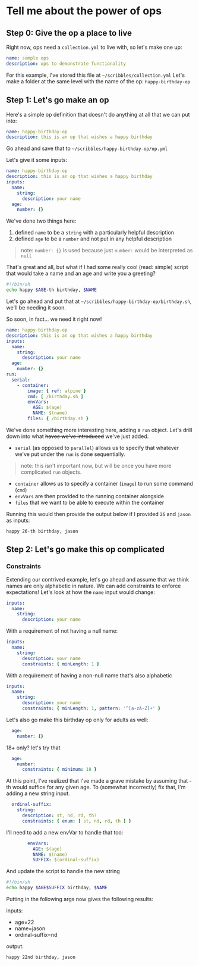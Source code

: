 # Tell me about the power of ops

## Step 0: Give the op a place to live
Right now, ops need a `collection.yml` to live with, so let's make one up:
```yaml
name: sample ops
description: ops to demonstrate functionality
```
For this example, I've stored this file at `~/scribbles/collection.yml`
Let's make a folder at the same level with the name of the op: `happy-birthday-op`

## Step 1: Let's go make an op

Here's a simple op definition that doesn't do anything at all that we can put into:
```yaml
name: happy-birthday-op
description: this is an op that wishes a happy birthday
```

Go ahead and save that to `~/scribbles/happy-birthday-op/op.yml`

Let's give it some inputs:
```yaml
name: happy-birthday-op
description: this is an op that wishes a happy birthday 
inputs:
  name:
    string: 
      description: your name
  age: 
    number: {}
```
We've done two things here:
1. defined `name` to be a `string` with a particularly helpful description
2. defined `age` to be a `number` and not put in any helpful description
> note: `number: {}` is used because just `number:` would be interpreted as `null`

That's great and all, but what if I had some really cool (read: simple) script that would take a name and an age and write you a greeting?
```sh
#!/bin/sh
echo happy $AGE-th birthday, $NAME
```
Let's go ahead and put that at `~/scribbles/happy-birthday-op/birthday.sh`, we'll be needing it soon.

So soon, in fact... we need it right now!

```yaml
name: happy-birthday-op
description: this is an op that wishes a happy birthday 
inputs:
  name:
    string: 
      description: your name
  age: 
    number: {}
run:
  serial:
    - container:
        image: { ref: alpine }
        cmd: [ /birthday.sh ]
        envVars:
          AGE: $(age)
          NAME: $(name)
        files: { /birthday.sh }
```
We've done something more interesting here, adding a `run` object.
Let's drill down into what ~~havoc we've introduced~~ we've just added.
* `serial` (as opposed to `parallel`) allows us to specify that whatever we've put under the `run` is done sequentially. 
> note: this isn't important now, but will be once you have more complicated `run` objects.
* `container` allows us to specify a container (`image`) to run some command (`cmd`)
* `envVars` are then provided to the running container alongside
* `files` that we want to be able to execute within the container

Running this would then provide the output below if I provided `26` and `jason` as inputs:
```
happy 26-th birthday, jason
```

## Step 2: Let's go make this op complicated

### Constraints

Extending our contrived example, let's go ahead and assume that we think names are only alphabetic in nature.
We can add constraints to enforce expectations! 
Let's look at how the `name` input would change:

```yaml
inputs:
  name:
    string: 
      description: your name
```

With a requirement of not having a null name:

```yaml
inputs:
  name:
    string: 
      description: your name
      constraints: { minLength: 1 }
```

With a requirement of having a non-null name that's also alphabetic

```yaml
inputs:
  name:
    string: 
      description: your name
      constraints: { minLength: 1, pattern: '^[a-zA-Z]+' }
```

Let's also go make this birthday op only for adults as well:

```yaml
  age: 
    number: {}
```

18+ only? let's try that

```yaml
  age: 
    number:
      constraints: { minimum: 18 }
```

At this point, I've realized that I've made a grave mistake by assuming that -th would suffice for any given age.
To (somewhat incorrectly) fix that, I'm adding a new string input.

```yaml
  ordinal-suffix:
    string:
      description: st, nd, rd, th?
      constraints: { enum: [ st, nd, rd, th ] }
```

I'll need to add a new envVar to handle that too:
```yaml
        envVars:
          AGE: $(age)
          NAME: $(name)
          SUFFIX: $(ordinal-suffix)
```

And update the script to handle the new string
```sh
#!/bin/sh
echo happy $AGE$SUFFIX birthday, $NAME
```

Putting in the following args now gives the following results:

inputs:
* age=22
* name=jason
* ordinal-suffix=nd

output:
```
happy 22nd birthday, jason
```
